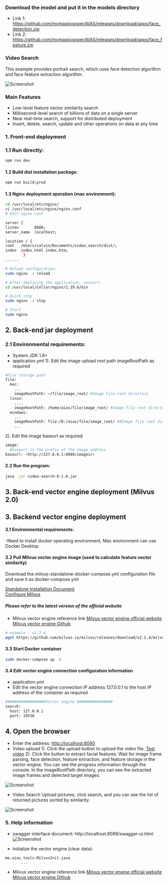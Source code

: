 
### Download the model and put it in the models directory
- Link 1: https://github.com/mymagicpower/AIAS/releases/download/apps/face_detection.zip
- Link 2: https://github.com/mymagicpower/AIAS/releases/download/apps/face_feature.zip

### Video Search

This example provides portrait search, which uses face detection algorithm and face feature extraction algorithm.

![Screenshot](https://aias-home.oss-cn-beijing.aliyuncs.com/AIAS/video_search/arc.png)


### Main Features

- Low-level feature vector similarity search
- Millisecond-level search of billions of data on a single server
- Near real-time search, support for distributed deployment
- Insert, delete, search, update and other operations on data at any time

### 1. Front-end deployment

### 1.1 Run directly:
```bash
npm run dev
```

#### 1.2 Build dist installation package:
```bash
npm run build:prod
```

#### 1.3 Nginx deployment operation (mac environment):
```bash
cd /usr/local/etc/nginx/
vi /usr/local/etc/nginx/nginx.conf
# Edit nginx.conf

server {
listen       8080;
server_name  localhost;

location / {
root   /Users/calvin/Documents/video_search/dist/;
index  index.html index.htm;
        }
......

# Reload configuration:
sudo nginx -s reload

# After deploying the application, restart:
cd /usr/local/Cellar/nginx/1.19.6/bin

# Quick stop
sudo nginx -s stop

# Start
sudo nginx
```

## 2. Back-end jar deployment

### 2.1 Environmental requirements:

- System JDK 1.8+
- application.yml
  1). Edit the image upload root path imageRootPath as required
```bash
#File storage path
file:
  mac:
    ...
    imageRootPath: ~/file/image_root/ #Image file root directory
  linux:
    ....
    imageRootPath: /home/aias/file/image_root/ #Image file root directory
  windows:
    ...
    imageRootPath: file:/D:/aias/file/image_root/ ##Image file root directory
    ...
```

2). Edit the image baseurl as required
```bash
image:
  #baseurl is the prefix of the image address
baseurl: <http://127.0.0.1:8089/images/>
```

#### 2.2 Run the program:
```bash
java -jar video-search-0.1.0.jar

```

## 3. Back-end vector engine deployment (Milvus 2.0)

## 3. Backend vector engine deployment
#### 3.1 Environmental requirements:
-Need to install docker operating environment, Mac environment can use Docker Desktop

#### 3.2 Pull Milvus vector engine image (used to calculate feature vector similarity)
Download the milvus-standalone-docker-compose.yml configuration file and save it as docker-compose.yml     

[Standalone Installation Document](https://milvus.io/docs/install_standalone-docker.md)   
[Configure Milvus](https://milvus.io/docs/install_standalone-docker.md)        


##### Please refer to the latest version of the official website
- Milvus vector engine reference link
  [Milvus vector engine official website](https://milvus.io/)      
  [Milvus vector engine Github](https://github.com/milvus-io)

```bash
# example - v2.2.4
wget https://github.com/milvus-io/milvus/releases/download/v2.2.4/milvus-standalone-docker-compose.yml -O docker-compose.yml
```

#### 3.3 Start Docker container
```bash
sudo docker-compose up -d
```

#### 3.4 Edit vector engine connection configuration information
- application.yml
- Edit the vector engine connection IP address 127.0.0.1 to the host IP address of the container as required
```bash
##################Vector engine ################
search:
  host: 127.0.0.1
  port: 19530
```

## 4. Open the browser

- Enter the address: [http://localhost:8090](http://localhost:8090/)
- Video upload
  1). Click the upload button to upload the video file.
[Test video](https://aias-home.oss-cn-beijing.aliyuncs.com/AIAS/video_search/test.mp4)
  2). Click the button to extract facial features.
  Wait for image frame parsing, face detection, feature extraction, and feature storage in the vector engine. You can see the progress information through the console.
  In the imageRootPath directory, you can see the extracted image frames and detected target images.

![Screenshot](https://aias-home.oss-cn-beijing.aliyuncs.com/AIAS/video_search/storage.png)

- Video Search
  Upload pictures, click search, and you can see the list of returned pictures sorted by similarity.

![Screenshot](https://aias-home.oss-cn-beijing.aliyuncs.com/AIAS/video_search/search.png)

### 5. Help information

- swagger interface document:
  http://localhost:8089/swagger-ui.html
  ![Screenshot](https://aias-home.oss-cn-beijing.aliyuncs.com/AIAS/video_search/swagger.png)

- Initialize the vector engine (clear data):

```bash
me.aias.tools.MilvusInit.java 
       ...
```

- Milvus vector engine reference link
  [Milvus vector engine official website](https://milvus.io/)      
  [Milvus vector engine Github](https://github.com/milvus-io)

